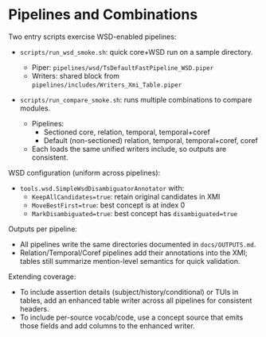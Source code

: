# Pipelines and Combinations

Two entry scripts exercise WSD-enabled pipelines:

- `scripts/run_wsd_smoke.sh`: quick core+WSD run on a sample directory.
  - Piper: `pipelines/wsd/TsDefaultFastPipeline_WSD.piper`
  - Writers: shared block from `pipelines/includes/Writers_Xmi_Table.piper`

- `scripts/run_compare_smoke.sh`: runs multiple combinations to compare modules.
  - Pipelines:
    - Sectioned core, relation, temporal, temporal+coref
    - Default (non-sectioned) relation, temporal, temporal+coref, coref
  - Each loads the same unified writers include, so outputs are consistent.

WSD configuration (uniform across pipelines):

- `tools.wsd.SimpleWsdDisambiguatorAnnotator` with:
  - `KeepAllCandidates=true`: retain original candidates in XMI
  - `MoveBestFirst=true`: best concept is at index 0
  - `MarkDisambiguated=true`: best concept has `disambiguated=true`

Outputs per pipeline:

- All pipelines write the same directories documented in `docs/OUTPUTS.md`.
- Relation/Temporal/Coref pipelines add their annotations into the XMI; tables
  still summarize mention-level semantics for quick validation.

Extending coverage:

- To include assertion details (subject/history/conditional) or TUIs in tables,
  add an enhanced table writer across all pipelines for consistent headers.
- To include per-source vocab/code, use a concept source that emits those fields
  and add columns to the enhanced writer.

